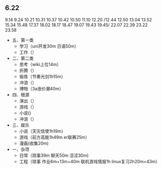 ## 6.22

9.14 9.24 10.21 10.31 10.37 10.42 10.50 11.10 12.20 /12.44 12.50 13.04 13.52 15.34 15.48 17.37 18.02 18.17 18.47 19.07 19.43 19.45/ 22.07 22.39 23.22 23.58

- 五、第一类
    - 学习（uni开发30m 日语50m）
    - 工作（）
- 二、第二类
    - 思考（wiki上位14m）
    - 折腾（）
    - 锻炼（节奏光剑1h15m）
    - 冲浪（）
    - 博物（3a涨价潮40m）
- 四、根源
    - 演出（）
    - 游戏（）
    - 小说()
    - 冲浪（）
- 三、娱乐
    - 小说（天灾信使1h19m）
    - 游戏（前方高能1h49m er联赛25m）
    - 漫画(收集20m)
- 一、杂项
    - 日常（琐事39m 聊天50m 涩涩30m)
    - 工程（琐事 作业6m+13m+40m 联机游戏情报1h linux复习2h20m+43m）
